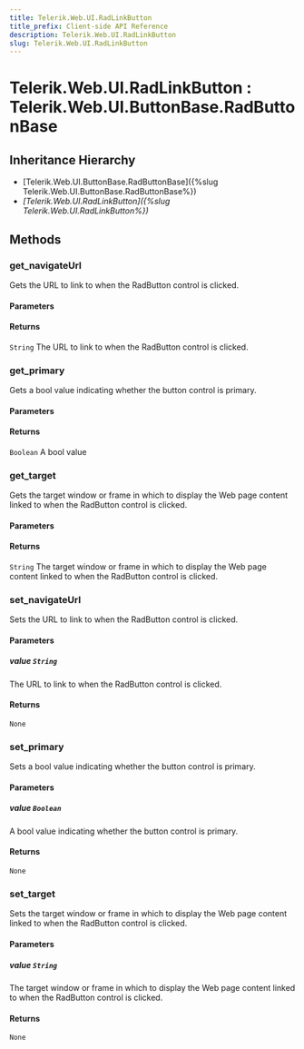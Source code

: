 ```yaml
---
title: Telerik.Web.UI.RadLinkButton
title_prefix: Client-side API Reference
description: Telerik.Web.UI.RadLinkButton
slug: Telerik.Web.UI.RadLinkButton
---
```


# Telerik.Web.UI.RadLinkButton : Telerik.Web.UI.ButtonBase.RadButtonBase

## Inheritance Hierarchy

* [Telerik.Web.UI.ButtonBase.RadButtonBase]({%slug Telerik.Web.UI.ButtonBase.RadButtonBase%})
* *[Telerik.Web.UI.RadLinkButton]({%slug Telerik.Web.UI.RadLinkButton%})*


## Methods

### get_navigateUrl

Gets the URL to link to when the RadButton control is clicked.

#### Parameters

#### Returns

`String` The URL to link to when the RadButton control is clicked.

### get_primary

Gets a bool value indicating whether the button control is primary.

#### Parameters

#### Returns

`Boolean` A bool value

### get_target

Gets the target window or frame in which to display the Web page content linked to when the RadButton control is clicked.

#### Parameters

#### Returns

`String` The target window or frame in which to display the Web page content linked to when the RadButton control is clicked.

### set_navigateUrl

Sets the URL to link to when the RadButton control is clicked.

#### Parameters

##### value `String`

The URL to link to when the RadButton control is clicked.

#### Returns

`None` 

### set_primary

Sets a bool value indicating whether the button control is primary.

#### Parameters

##### value `Boolean`

A bool value indicating whether the button control is primary.

#### Returns

`None`

### set_target

Sets the target window or frame in which to display the Web page content linked to when the RadButton control is clicked.

#### Parameters

##### value `String`

The target window or frame in which to display the Web page content linked to when the RadButton control is clicked.

#### Returns

`None` 


